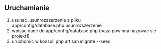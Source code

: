 ## Uruchamianie

1. usunac .usunrozszerzenie z pliku app/config/database.php.usunrozszerzenie
2. wpisac dane do app/config/database.php (baza powinna nazywac sie projekt1)
3. uruchomic w konsoli php artisan migrate --seed